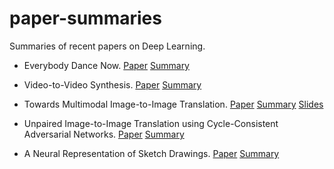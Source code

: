 # paper-summaries
Summaries of recent papers on Deep Learning.

* Everybody Dance Now. [Paper](https://arxiv.org/abs/1808.07371) [Summary](https://github.com/akileshbadrinaaraayanan/paper-summaries/blob/master/Everybody_Dance_Now.pdf)

* Video-to-Video Synthesis. [Paper](https://arxiv.org/abs/1808.06601) [Summary](https://github.com/akileshbadrinaaraayanan/paper-summaries/blob/master/video-video-synthesis.pdf)

* Towards Multimodal Image-to-Image Translation. [Paper](https://arxiv.org/abs/1711.11586) [Summary](https://github.com/akileshbadrinaaraayanan/paper-summaries/blob/master/bicycle-gan.md) [Slides](https://github.com/akileshbadrinaaraayanan/paper-summaries/blob/master/Bicycle_GAN.pdf)

* Unpaired Image-to-Image Translation using Cycle-Consistent Adversarial Networks. [Paper](https://arxiv.org/abs/1703.10593) [Summary](https://github.com/akileshbadrinaaraayanan/paper-summaries/blob/master/Cycle_GAN.pdf)

* A Neural Representation of Sketch Drawings. [Paper](https://arxiv.org/pdf/1704.03477.pdf) [Summary](https://github.com/akileshbadrinaaraayanan/paper-summaries/blob/master/neural-representation-sketch-drawings.md)




